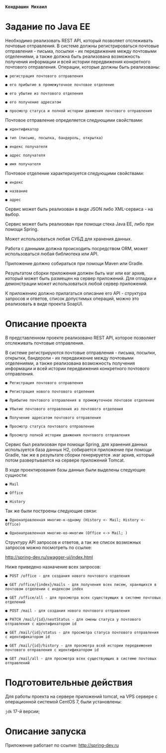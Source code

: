 ### `Кондрашин Михаил`

# Задание по Java EE

Необходимо реализовать REST API, который позволяет отслеживать почтовые отправления.
В системе должны регистрироваться почтовые отправления - письма, посылки - их передвижение между почтовыми отделениями, а также должна быть реализована возможность получения информации и всей истории передвижения конкретного почтового отправления.
Операции, которые должны быть реализованы:

    ● регистрация почтового отправления
  
    ● его прибытие в промежуточное почтовое отделение
  
    ● его убытие из почтового отделения
  
    ● его получение адресатом
  
    ● просмотр статуса и полной истории движения почтового отправления
  
Почтовое отправление определяется следующими свойствами:
  
    ● идентификатор
  
    ● тип (письмо, посылка, бандероль, открытка)
  
    ● индекс получателя
  
    ● адрес получателя
  
    ● имя получателя
  
Почтовое отделение характеризуется следующими свойствами:
  
    ● индекс
  
    ● название
  
    ● адрес

Сервис может быть реализован в виде JSON либо XML-сервиса - на выбор.

Сервис может быть реализован при помощи стека Java EE, либо при помощи Spring.

Может использоваться любая СУБД для хранения данных.

Работа с данными должна происходить посредством ORM, может использоваться любая библиотека или API.

Приложение должно собираться при помощи Maven или Gradle.

Результатом сборки приложения должен быть war или ear архив, который может быть размещен на сервер приложений. Для отладки и демонстрации может использоваться любой сервер приложений.

К приложению должно прилагаться описание его API - структура запросов и ответов, список допустимых операций, можно это реализовать в виде проекта SoapUI.

# Описание проекта

В представленном проекте реализовано REST API, которое позволяет отслеживать почтовые отправления.

В системе регистрируются почтовые отправления - письма, посылки, открытки, бандероли - их передвижение между почтовыми отделениями, а также реализована возможность получения информации и всей истории передвижения конкретного почтового отправления.

    ● Регистрация почтового отправления
    
    ● Регистрация нового почтового отделения
  
    ● Прибытие почтового отправления в промежуточное почтовое отделение
  
    ● Убытие почтового отправления из почтового отделения
  
    ● Получение адресатом почтового отправления
  
    ● Просмотр статуса почтового отправление
    
    ● Просмотр полной истории движения почтового отправления
    
Сервис был реализован при помощи Spring, для хранения данных используется база данных H2, собирается приложение при помощи Gradle, так же в результате сборки генерируется .war архив, который потом развертывается на сервере приложений Tomcat.

В ходе проектирования базы данных были выделены следующие сущности:

    ● Mail
    
    ● Office
    
    ● History
    
Так же были построены следующие связи: 

    ● Однонаправленная многие-к-одному (History <- Mail; History <- Office)
    
    ● Однонаправленная многие-ко-многим (Office <-> Mail; )
    
Структуру API запросов и ответов, а так же список возможных запросов можно посмотреть по ссылке:

http://spring-dev.ru/swagger-ui/index.html

Ниже приведено назначение всех запросов:
    
    ● POST /office - для создания нового почтового отделения
    
    ● GET /office/{index}/mails - для получения всех писем, хранящихся в почтовом отделении с индексом index
    
    ● GET /office/all - для просмотра всех существующих в системе почтовых отделений
    
    ● POST /mail - для создания нового почтового отправления
    
    ● PATCH /mail/{id}/nextStatus - для смены статуса у почтового отправления с идентификатором id
    
    ● GET /mail/{id}/status - для просмотра статуса почтового отправления с идентификатором id
    
    ● GET /mail/{id}/history - для просмотра всей истории передвижения почтового отправления с идентификатором id
    
    ● GET /mail/all - для просмотра всех существующих в системе почтовых отправлений

# Подготовительные действия

Для работы проекта на сервере приложений tomcat, на VPS сервере с операционной системой CentOS 7, были установлены: 

`jdk` 17-й версии;

# Описание запуска

Приложение работает по ссылке: http://spring-dev.ru
